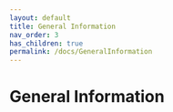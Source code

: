 ```yaml
---
layout: default
title: General Information
nav_order: 3
has_children: true
permalink: /docs/GeneralInformation
---
```


# General Information